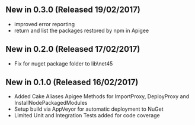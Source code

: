 ## New in 0.3.0 (Released 19/02/2017)
- improved error reporting
- return and list the packages restored by npm in Apigee

## New in 0.2.0 (Released 17/02/2017)
- Fix for nuget package folder to lib\net45

## New in 0.1.0 (Released 16/02/2017)
- Added Cake Aliases Apigee Methods for ImportProxy, DeployProxy and InstallNodePackagedModules
- Setup build via AppVeyor for automatic deployment to NuGet
- Limited Unit and Integration Tests added for code coverage